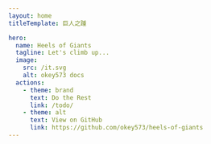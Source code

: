 ```yaml
---
layout: home
titleTemplate: 巨人之踵

hero:
  name: Heels of Giants
  tagline: Let's climb up... 
  image:
    src: /it.svg
    alt: okey573 docs
  actions:
    - theme: brand
      text: Do the Rest
      link: /todo/
    - theme: alt
      text: View on GitHub
      link: https://github.com/okey573/heels-of-giants
---
```

